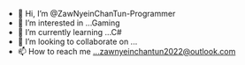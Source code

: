 - 👋 Hi, I’m @ZawNyeinChanTun-Programmer
- 👀 I’m interested in ...Gaming
- 🌱 I’m currently learning ...C#
- 💞️ I’m looking to collaborate on ...
- 📫 How to reach me ...zawnyeinchantun2022@outlook.com

<!---
ZawNyeinChanTun-Programmer/ZawNyeinChanTun-Programmer is a ✨ special ✨ repository because its `README.md` (this file) appears on your GitHub profile.
You can click the Preview link to take a look at your changes.
--->
